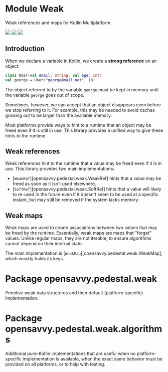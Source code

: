 # Module Weak

Weak references and maps for Kotlin Multiplatform.

<a href="https://search.maven.org/search?q=g:%22dev.opensavvy.pedestal%22%20AND%20a:%22weak%22"><img src="https://img.shields.io/maven-central/v/dev.opensavvy.pedestal/weak.svg?label=Maven%20Central"></a>
<a href="https://opensavvy.dev/open-source/stability.html"><img src="https://badgen.net/static/Stability/stable/purple"></a>
<a href="https://javadoc.io/doc/dev.opensavvy.pedestal/weak"><img src="https://badgen.net/static/Other%20versions/javadoc.io/blue"></a>

## Introduction

When we declare a variable in Kotlin, we create a **strong reference** on an object:
```kotlin
class User(val email: String, val age: Int)
val george = User("george@mail.net", 18)
```
The object referred to by the variable `george` must be kept in memory until the variable `george` goes out of scope.

Sometimes, however, we can accept that an object disappears even before we stop referring to it. For example, this may be needed to avoid caches growing out to be larger than the available memory.

Most platforms provide ways to hint to a runtime that an object may be freed even if it is still in use.
This library provides a unified way to give these hints to the runtime.

## Weak references

Weak references hint to the runtime that a value may be freed even if it is in use.
This library provides two main implementations:
- [`WeakRef`][opensavvy.pedestal.weak.WeakRef] hints that a value may be freed as soon as it isn't used elsewhere,
- [`SoftRef`][opensavvy.pedestal.weak.SoftRef] hints that a value will likely to re-used in the future even if it doesn't seem to be used at a specific instant, but may still be removed if the system lacks memory.

## Weak maps

Weak maps are used to create associations between two values that may be freed by the runtime.
Essentially, weak maps are maps that "forget" values. 
Unlike regular maps, they are not iterable, to ensure algorithms cannot depend on their internal state.

The main implementation is [`WeakMap`][opensavvy.pedestal.weak.WeakMap], which weakly holds its keys.

# Package opensavvy.pedestal.weak

Primitive weak data structures and their default (platform-specific) implementation.

# Package opensavvy.pedestal.weak.algorithms

Additional pure-Kotlin implementations that are useful when no platform-specific implementation is available, when the exact same behavior must be provided on all platforms, or to help with testing.
